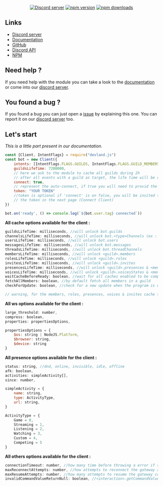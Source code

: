 <div align="center">
	<p>
		<a href="https://discord.gg/4tsZfXrRDR"><img src="https://img.shields.io/discord/1063182666519814206?color=5865F2&logo=discord&logoColor=white" alt="Discord server" /></a>
		<a href="https://www.npmjs.com/package/devland.js"><img src="https://img.shields.io/npm/v/devland.js.svg?maxAge=3600" alt="npm version" /></a>
		<a href="https://www.npmjs.com/package/devland.js"><img src="https://img.shields.io/npm/dt/devland.js.svg?maxAge=3600" alt="npm downloads" /></a>
	</p>
</div>

## Links
- [Discord server](https://discord.gg/4tsZfXrRDR)
- [Documentation](https://devland.mxtorie.xyz)
- [GitHub](https://github.com/Jeotique/devland.js)
- [Discord API](https://discord.gg/discord-api)
- [NPM](https://www.npmjs.com/package/devland.js)

## Need help ?
If you need help with the module you can take a look to the [documentation](https://devland.mxtorie.xyz/) or come into our [discord server](https://discord.gg/4tsZfXrRDR).

## You found a bug ?
If you found a bug you can just open a [issue](https://github.com/Jeotique/devland.js/issues) by explaining this one.
You can report it on our [discord server](https://discord.gg/4tsZfXrRDR) too.

## Let's start
_This is a little part present in our documentation._

```js
const {Client, IntentFlags} = require("devland.js")
const bot = new Client({
    intents: [IntentFlags.FLAGS.GUILDS, IntentFlags.FLAGS.GUILD_MEMBERS, IntentFlags.FLAGS.GUILd_PRESENCES]
    guildsLifeTime: 7200000, 
    // here we ask to the module to cache all guilds during 2h
    // after all events with a guild as target, the life time will be reset to 2h
    connect: true,
    // represent the auto-connect, if true you will need to provid the token here
    token: "YOUR TOKEN" 
    //token is optional if 'connect' is on false, you will be invited to put
    // the token in the next page (Connect Client)
})

bot.on('ready', () => console.log(`${bot.user.tag} connected`))
```
**All cache options available for the client :**
```js
guildsLifeTime: milliseconds, //will unlock bot.guilds
channelsLifeTime: milliseconds, //will unlock bot.<type>Channels (ex : bot.textChannels)
usersLifeTime: milliseconds, //will unlock bot.users
messagesLifeTime: milliseconds, //will unlock bot.messages
threadsLifeTime: milliseconds, //will unlock bot.threadChannels
membersLifeTime: milliseconds, //will unlock <guild>.members
rolesLifeTime: milliseconds, //will unlock <guild>.roles
invitesLifeTime: milliseconds, //will unlock <guild>.invites
presencesLifeTime: milliseconds, //will unlock <guild>.presences & <member>.presence
voicesLifeTime: milliseconds, //will unlock <guild>.voicesStates & <member>.voice 
waitCacheBeforeReady: boolean, //wait for all caches enabled to be completed before emit the ready event, by default set to true
fetchAllMembers: boolean, //by default fetch all members in a guild
checkForUpdate: boolean, //check for a new update when the program is up

// warning, for the members, roles, presences, voices & invites cache the guilds cache must be enabled too
```
**All ws options available for the client :**
```js
large_threshold: number,
compress: boolean,
properties: propertiesOptions,

propertiesOptions = {
    $os: string | NodeJS.Platform,
    $browser: string,
    $device: string
}
```
**All presence options available for the client :**
```js
status: string, //dnd, online, invisible, idle, offline
afk: boolean,
activities: simpleActivity[],
since: number,

simpleActivity = {
    name: string,
    type: ActivityType,
    url: string,
}

ActivityType = {
    Game = 0,
    Streaming = 1,
    Listening = 2,
    Watching = 3,
    Custom = 4,
    Competing = 5
}
```

**All others options available for the client :**
```js
connectionTimeout: number, //how many time before throwing a error if still not connected, default set to 30000 (30s)
maxReconnectAttempts: number, //how attempts to reconnect the gateway after a error, default set to Infinity
maxResumeAttempts: number, //how many attempts to resume the gateway connection after a disconnect, default set to 10
invalidCommandValueReturnNull: boolean, //<interaction>.getCommandValue() must return a null value or undefined if invalid, default set to true (null returned)
```